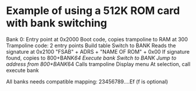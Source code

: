 # Example of using a 512K ROM card with bank switching

Bank 0:
    Entry point at 0x2000
    Boot code, copies trampoline to RAM at 300
    Trampoline code:
        2 entry points
            Build table
                Switch to BANK
                Reads the signature at 0x2100
                "FSAB" + ADRS + "NAME OF ROM" + 0x00
                If signature found, copies to 800+BANK*64
            Execute bank
                Switch to BANK
                Jump to address from 800+BANK*64
    Calls trampoline
    Display menu
    At selection, call execute bank

All banks needs compatible mapping:
    23456789....Ef (f is optional)
